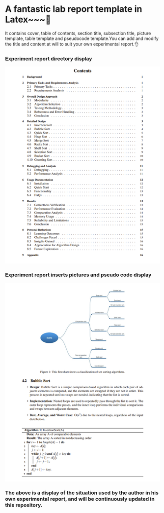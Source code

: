 # A fantastic lab report template in Latex~~~🥳
It contains cover, table of contents, section title, subsection title, picture template, table template and pseudocode template.You can add and modify the title and content at will to suit your own experimental report.👌
### Experiment report directory display
![image](https://github.com/SGYSY/lab_report-in-Latex/blob/main/pic/contents.png)

### Experiment report inserts pictures and pseudo code display
![image](https://github.com/SGYSY/lab_report-in-Latex/blob/main/pic/pic.png)
###  The above is a display of the situation used by the author in his own experimental report, and will be continuously updated in this repository.
